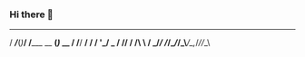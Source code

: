 ### Hi there 👋
  _____    _     __             _     
 / ___/___(_)___/ /_____  __ __(_)_ __
/ /__/ __/ / __/  '_/ _ \/ // / /\ \ /
\___/_/ /_/\__/_/\_\\___/\_,_/_//_\_\ 
                                      
